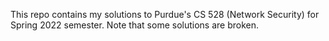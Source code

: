 This repo contains my solutions to Purdue's CS 528 (Network Security) for Spring 2022 semester. Note that some solutions are broken.